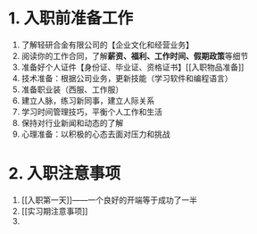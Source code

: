 # 1. 入职前准备工作
1. 了解轻研合金有限公司的【企业文化和经营业务】
2. 阅读你的工作合同，了解**薪资、福利、工作时间、假期政策**等细节
3. 准备好个人证件【身份证、毕业证、资格证书】[[入职物品准备]]
4. 技术准备：根据公司业务，更新技能（学习软件和编程语言）
5. 准备职业装（西服、工作服）
6. 建立人脉，练习新同事，建立人际关系
7. 学习时间管理技巧，平衡个人工作和生活
8. 保持对行业新闻和动态的了解
9. 心理准备：以积极的心态去面对压力和挑战
# 2. 入职注意事项
1. [[入职第一天]]——一个良好的开端等于成功了一半
2. [[实习期注意事项]]
3. 